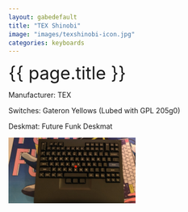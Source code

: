 ```yaml
---
layout: gabedefault
title: "TEX Shinobi"
image: "images/texshinobi-icon.jpg"
categories: keyboards
---
```

<span style="font-size:35px">{{ page.title }}</span>

Manufacturer: TEX

Switches: Gateron Yellows (Lubed with GPL 205g0)

Deskmat: Future Funk Deskmat

<img src="/images/texshinobi.jpg" alt="texshinobi" width="50%"/>

